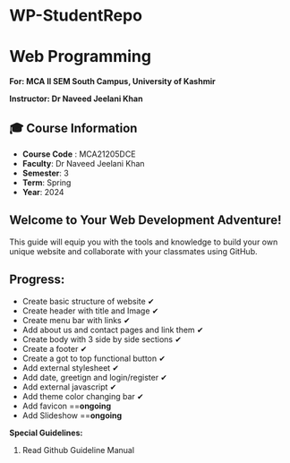 # WP-StudentRepo

# Web Programming
**For: MCA II SEM South Campus, University of Kashmir**

**Instructor: Dr Naveed Jeelani Khan**

## **🎓 Course Information**

- **Course Code** : MCA21205DCE
- **Faculty**: Dr Naveed Jeelani Khan
- **Semester**: 3
- **Term**: Spring
- **Year**: 2024



## Welcome to Your Web Development Adventure!

This guide will equip you with the tools and knowledge to build your own unique website and collaborate with your classmates using GitHub.  



## Progress:

* Create basic structure of website ✔
* Create header with title and Image ✔
* Create menu bar with links ✔
* Add about us and contact pages and link them ✔
* Create body with 3 side by side sections ✔
* Create a footer ✔
* Create a got to top functional button ✔
* Add external stylesheet ✔
* Add date, greetign and login/register ✔
* Add external javascript ✔
* Add theme color changing bar ✔
* Add favicon ==**ongoing**
* Add Slideshow ==**ongoing**
  
**Special Guidelines:**
1. Read Github Guideline Manual


